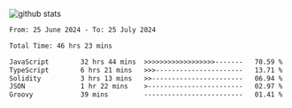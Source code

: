 
![github stats](https://github-readme-stats.vercel.app/api?username=realmahd1&show_icons=true&theme=codeSTACKr&hide_rank=true&count_private=true)

<!--START_SECTION:waka-->

```txt
From: 25 June 2024 - To: 25 July 2024

Total Time: 46 hrs 23 mins

JavaScript        32 hrs 44 mins  >>>>>>>>>>>>>>>>>>-------   70.59 %
TypeScript        6 hrs 21 mins   >>>----------------------   13.71 %
Solidity          3 hrs 13 mins   >>-----------------------   06.94 %
JSON              1 hr 22 mins    >------------------------   02.97 %
Groovy            39 mins         -------------------------   01.41 %
```

<!--END_SECTION:waka-->
